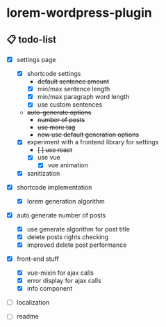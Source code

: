 # lorem-wordpress-plugin

## 📋 todo-list

- [x] settings page

  - [x] shortcode settings
    - ~~default sentence amount~~
    - [x] min/max sentence length
    - [x] min/max paragraph word length
    - [x] use custom sentences
  - ~~auto-generate options~~
    - ~~number of posts~~
    - ~~use more tag~~
    - ~~now use default generation options~~
  - [x] experiment with a frontend library for settings
    - ~~[ ] use react~~
    - [x] use vue
      - [x] vue animation
  - [x] sanitization

- [x] shortcode implementation
  - [x] lorem generation algorithm
- [x] auto generate number of posts
  - [x] use generate algorithm for post title
  - [x] delete posts rights checking
  - [x] improved delete post performance
- [x] front-end stuff
  - [x] vue-mixin for ajax calls
  - [x] error display for ajax calls
  - [x] info component
- [ ] localization
- [ ] readme
